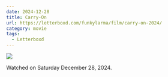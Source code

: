 ```yaml
---
date: 2024-12-28
title: Carry-On
url: https://letterboxd.com/funkylarma/film/carry-on-2024/
category: movie
tags:
  - Letterboxd
---
```


![](https://a.ltrbxd.com/resized/film-poster/9/0/5/8/7/6/905876-carry-on-2024-0-600-0-900-crop.jpg?v=bc2c1c0d8f)

Watched on Saturday December 28, 2024.

